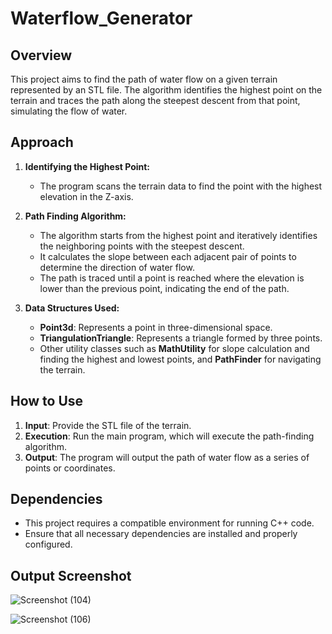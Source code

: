 # Waterflow_Generator

## Overview
This project aims to find the path of water flow on a given terrain represented by an STL file. The algorithm identifies the highest point on the terrain and traces the path along the steepest descent from that point, simulating the flow of water.

## Approach
1. **Identifying the Highest Point:**
    - The program scans the terrain data to find the point with the highest elevation in the Z-axis.

2. **Path Finding Algorithm:**
    - The algorithm starts from the highest point and iteratively identifies the neighboring points with the steepest descent.
    - It calculates the slope between each adjacent pair of points to determine the direction of water flow.
    - The path is traced until a point is reached where the elevation is lower than the previous point, indicating the end of the path.

3. **Data Structures Used:**
    - **Point3d**: Represents a point in three-dimensional space.
    - **TriangulationTriangle**: Represents a triangle formed by three points.
    - Other utility classes such as **MathUtility** for slope calculation and finding the highest and lowest points, and **PathFinder** for navigating the terrain.

## How to Use
1. **Input**: Provide the STL file of the terrain.
2. **Execution**: Run the main program, which will execute the path-finding algorithm.
3. **Output**: The program will output the path of water flow as a series of points or coordinates.

## Dependencies
- This project requires a compatible environment for running C++ code.
- Ensure that all necessary dependencies are installed and properly configured.

## Output Screenshot

![Screenshot (104)](https://github.com/ombothe08/Waterflow_Generator/assets/158052399/ac718751-7777-49e6-baa6-b7d3d845e517)

![Screenshot (106)](https://github.com/ombothe08/Waterflow_Generator/assets/158052399/00ec0d32-330e-4346-9ba8-e9524f8e1eb8)


